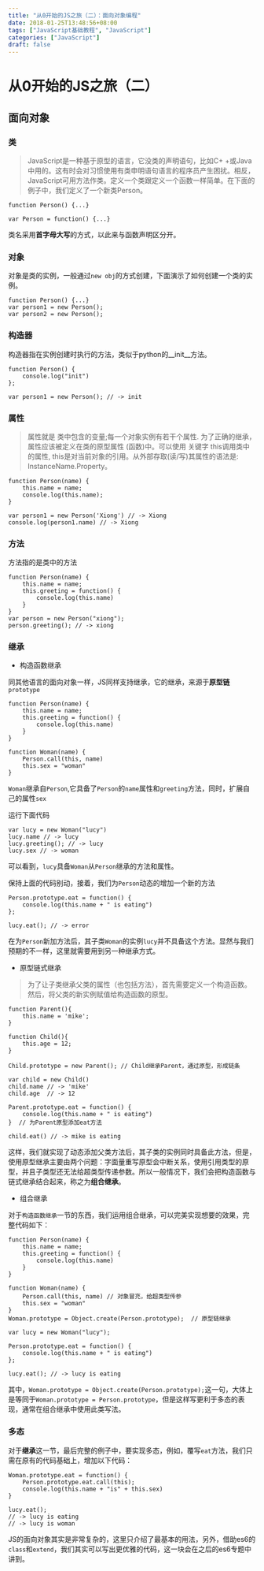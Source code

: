 ```yaml
---
title: "从0开始的JS之旅（二）：面向对象编程"
date: 2018-01-25T13:48:56+08:00
tags: ["JavaScript基础教程", "JavaScript"]
categories: ["JavaScript"]
draft: false
---
```


# 从0开始的JS之旅（二）
## 面向对象
### 类
> JavaScript是一种基于原型的语言，它没类的声明语句，比如C+ +或Java中用的。这有时会对习惯使用有类申明语句语言的程序员产生困扰。相反，JavaScript可用方法作类。定义一个类跟定义一个函数一样简单。在下面的例子中，我们定义了一个新类Person。
``` JS
function Person() {...}

var Person = function() {...}
```
类名采用**首字母大写**的方式，以此来与函数声明区分开。
### 对象
对象是类的实例，一般通过`new obj`的方式创建，下面演示了如何创建一个类的实例。
``` JS
function Person() {...}
var person1 = new Person();
var person2 = new Person();
```
### 构造器
构造器指在实例创建时执行的方法，类似于python的__init__方法。
``` JS
function Person() {
    console.log("init")
};

var person1 = new Person(); // -> init
```
### 属性
> 属性就是 类中包含的变量;每一个对象实例有若干个属性. 为了正确的继承，属性应该被定义在类的原型属性 (函数)中。可以使用 关键字 this调用类中的属性, this是对当前对象的引用。从外部存取(读/写)其属性的语法是: InstanceName.Property。
``` JS
function Person(name) {
    this.name = name;
    console.log(this.name);
}

var person1 = new Person('Xiong') // -> Xiong
console.log(person1.name) // -> Xiong
```
### 方法
方法指的是类中的方法
``` JS
function Person(name) {
    this.name = name;
    this.greeting = function() {
        console.log(this.name)
    }
}
var person = new Person("xiong");
person.greeting(); // -> xiong
```
### 继承
+ 构造函数继承

同其他语言的面向对象一样，JS同样支持继承，它的继承，来源于**原型链**`prototype`
``` JS
function Person(name) {
    this.name = name;
    this.greeting = function() {
        console.log(this.name)
    }
}

function Woman(name) {
    Person.call(this, name)
    this.sex = "woman"
}
```
`Woman`继承自`Person`,它具备了`Person`的`name`属性和`greeting`方法，同时，扩展自己的属性`sex`

运行下面代码
``` JS
var lucy = new Woman("lucy")
lucy.name // -> lucy
lucy.greeting(); // -> lucy
lucy.sex // -> woman
```
可以看到，`lucy`具备`Woman`从`Person`继承的方法和属性。

保持上面的代码别动，接着，我们为`Person`动态的增加一个新的方法
``` JS
Person.prototype.eat = function() {
    console.log(this.name + " is eating")
};

lucy.eat(); // -> error
```
在为`Person`新加方法后，其子类`Woman`的实例`lucy`并不具备这个方法。显然与我们预期的不一样，这里就需要用到另一种继承方式。
+ 原型链式继承
> 为了让子类继承父类的属性（也包括方法），首先需要定义一个构造函数。然后，将父类的新实例赋值给构造函数的原型。
``` JS
function Parent(){
    this.name = 'mike';
}

function Child(){
    this.age = 12;
}

Child.prototype = new Parent(); // Child继承Parent，通过原型，形成链条

var child = new Child()
child.name // -> 'mike'
child.age  // -> 12 

Parent.prototype.eat = function() {
    console.log(this.name + " is eating")
}  // 为Parent原型添加eat方法

child.eat() // -> mike is eating
```
这样，我们就实现了动态添加父类方法后，其子类的实例同时具备此方法，但是，使用原型继承主要由两个问题：字面量重写原型会中断关系，使用引用类型的原型，并且子类型还无法给超类型传递参数。所以一般情况下，我们会把构造函数与链式继承结合起来，称之为**组合继承**。
+ 组合继承

对于`构造函数继承`一节的东西，我们运用组合继承，可以完美实现想要的效果，完整代码如下：
``` JS
function Person(name) {
    this.name = name;
    this.greeting = function() {
        console.log(this.name)
    }
}

function Woman(name) {
    Person.call(this, name) // 对象冒充，给超类型传参
    this.sex = "woman"
}
Woman.prototype = Object.create(Person.prototype);  // 原型链继承

var lucy = new Woman("lucy");

Person.prototype.eat = function() {
    console.log(this.name + " is eating")
};

lucy.eat(); // -> lucy is eating
```
其中，`Woman.prototype = Object.create(Person.prototype);`这一句，大体上是等同于`Woman.prototype = Person.prototype`，但是这样写更利于多态的表现，通常在组合继承中使用此类写法。
### 多态
对于**继承**这一节，最后完整的例子中，要实现多态，例如，覆写`eat`方法，我们只需在原有的代码基础上，增加以下代码：
``` JS
Woman.prototype.eat = function() {
    Person.prototype.eat.call(this);
    console.log(this.name + "is" + this.sex)
}

lucy.eat();
// -> lucy is eating
// -> lucy is woman
```
JS的面向对象其实是非常复杂的，这里只介绍了最基本的用法，另外，借助es6的`class`和`extend`，我们其实可以写出更优雅的代码，这一块会在之后的es6专题中讲到。